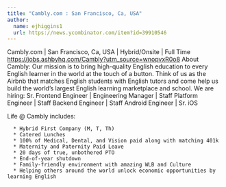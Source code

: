 ```yaml
---
title: "Cambly.com : San Francisco, Ca, USA"
author:
  name: ejhiggins1
  url: https://news.ycombinator.com/item?id=39910546
---
```

Cambly.com | San Francisco, Ca, USA | Hybrid&#x2F;Onsite | Full Time
<a href="https:&#x2F;&#x2F;jobs.ashbyhq.com&#x2F;Cambly?utm_source=wnopvxR0o8">https:&#x2F;&#x2F;jobs.ashbyhq.com&#x2F;Cambly?utm_source=wnopvxR0o8</a>
About Cambly: Our mission is to bring high-quality English education to every English learner in the world at the touch of a button. Think of us as the Airbnb that matches English students with English tutors and come help us build the world’s largest English learning marketplace and school.
We are hiring: Sr. Frontend Engineer | Engineering Manager | Staff Platform Engineer | Staff Backend Engineer | Staff Android Engineer | Sr. iOS

Life @ Cambly includes:

<pre><code>  * Hybrid First Company (M, T, Th)
  * Catered Lunches
  * 100% of Medical, Dental, and Vision paid along with matching 401k
  * Maternity and Paternity Paid Leave
  * 20 days of true, unbothered PTO
  * End-of-year shutdown
  * Family-friendly environment with amazing WLB and Culture
  * Helping others around the world unlock economic opportunities by learning English</code></pre>
